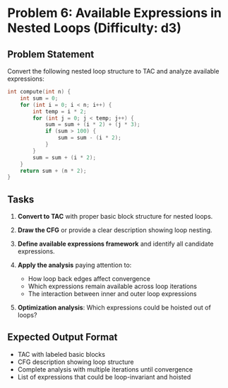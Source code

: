 # Problem 6: Available Expressions in Nested Loops (Difficulty: d3)

## Problem Statement

Convert the following nested loop structure to TAC and analyze available expressions:

```c
int compute(int n) {
    int sum = 0;
    for (int i = 0; i < n; i++) {
        int temp = i * 2;
        for (int j = 0; j < temp; j++) {
            sum = sum + (i * 2) + (j * 3);
            if (sum > 100) {
                sum = sum - (i * 2);
            }
        }
        sum = sum + (i * 2);
    }
    return sum + (n * 2);
}
```

## Tasks

1. **Convert to TAC** with proper basic block structure for nested loops.

2. **Draw the CFG** or provide a clear description showing loop nesting.

3. **Define available expressions framework** and identify all candidate expressions.

4. **Apply the analysis** paying attention to:
   - How loop back edges affect convergence
   - Which expressions remain available across loop iterations
   - The interaction between inner and outer loop expressions

5. **Optimization analysis**: Which expressions could be hoisted out of loops?

## Expected Output Format

- TAC with labeled basic blocks
- CFG description showing loop structure
- Complete analysis with multiple iterations until convergence
- List of expressions that could be loop-invariant and hoisted
